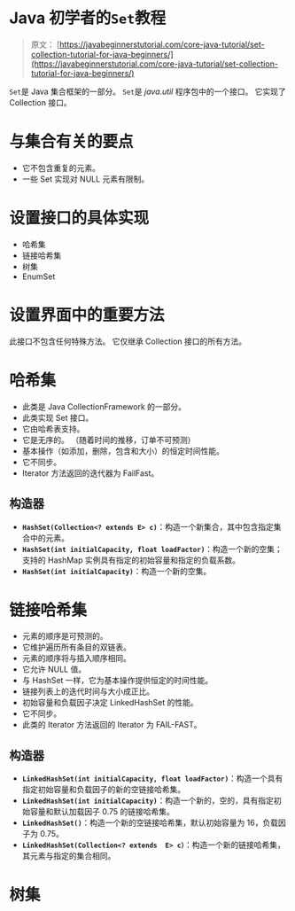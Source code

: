 # Java 初学者的`Set`教程

> 原文： [https://javabeginnerstutorial.com/core-java-tutorial/set-collection-tutorial-for-java-beginners/](https://javabeginnerstutorial.com/core-java-tutorial/set-collection-tutorial-for-java-beginners/)

`Set`是 Java 集合框架的一部分。 `Set`是 *java.util* 程序包中的一个接口。 它实现了 Collection 接口。

# 与集合有关的要点

*   它不包含重复的元素。
*   一些 Set 实现对 NULL 元素有限制。

# 设置接口的具体实现

*   哈希集
*   链接哈希集
*   树集
*   EnumSet

# 设置界面中的重要方法

此接口不包含任何特殊方法。 它仅继承 Collection 接口的所有方法。

# 哈希集

*   此类是 Java CollectionFramework 的一部分。
*   此类实现 Set 接口。
*   它由哈希表支持。
*   它是无序的。 （随着时间的推移，订单不可预测）
*   基本操作（如添加，删除，包含和大小）的恒定时间性能。
*   它不同步。
*   Iterator 方法返回的迭代器为 FailFast。

## 构造器

*   **`HashSet(Collection<? extends E> c)`**：构造一个新集合，其中包含指定集合中的元素。
*   **`HashSet(int initialCapacity, float loadFactor)`**：构造一个新的空集； 支持的 HashMap 实例具有指定的初始容量和指定的负载系数。
*   **`HashSet(int initialCapacity)`**：构造一个新的空集。

# 链接哈希集

*   元素的顺序是可预测的。
*   它维护遍历所有条目的双链表。
*   元素的顺序将与插入顺序相同。
*   它允许 NULL 值。
*   与 HashSet 一样，它为基本操作提供恒定的时间性能。
*   链接列表上的迭代时间与大小成正比。
*   初始容量和负载因子决定 LinkedHashSet 的性能。
*   它不同步。
*   此类的 Iterator 方法返回的 Iterator 为 FAIL-FAST。

## 构造器

*   **`LinkedHashSet(int initialCapacity, float loadFactor)`**：构造一个具有指定初始容量和负载因子的新的空链接哈希集。
*   **`LinkedHashSet(int initialCapacity)`**：构造一个新的，空的，具有指定初始容量和默认加载因子 0.75 的链接哈希集。
*   **`LinkedHashSet()`**：构造一个新的空链接哈希集，默认初始容量为 16，负载因子为 0.75。
*   **`LinkedHashSet(Collection<? extends  E> c）`**：构造一个新的链接哈希集，其元素与指定的集合相同。

# 树集